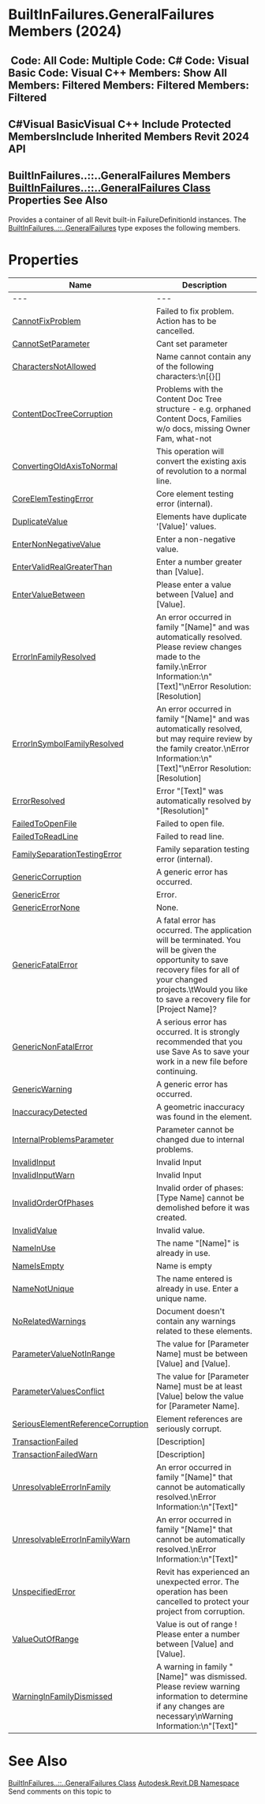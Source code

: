 # BuiltInFailures.GeneralFailures Members (2024)

﻿
 Code: All Code: Multiple Code: C# Code: Visual Basic Code: Visual C++  Members: Show All Members: Filtered Members: Filtered Members: Filtered   
---  
C#Visual BasicVisual C++
Include Protected MembersInclude Inherited Members
Revit 2024 API  
---  
BuiltInFailures..::..GeneralFailures Members  
[BuiltInFailures..::..GeneralFailures Class](d4679f32-45d9-bec2-e0ff-168c3aee6de9.md "BuiltInFailures.GeneralFailures Class") Properties See Also  
---  
Provides a container of all Revit built-in FailureDefinitionId instances.
The [BuiltInFailures..::..GeneralFailures](d4679f32-45d9-bec2-e0ff-168c3aee6de9.md "BuiltInFailures.GeneralFailures Class") type exposes the following members.
# Properties
| Name | Description |
| --- | --- |
| --- | --- | --- |
| [CannotFixProblem](08156d57-8838-3b9a-a3c1-f410eea2d25d.md "CannotFixProblem Property") | Failed to fix problem. Action has to be cancelled. |
| [CannotSetParameter](7c637c2f-e565-6742-2e56-9a7d63bd21c6.md "CannotSetParameter Property") | Cant set parameter |
| [CharactersNotAllowed](6ac17a38-aec3-d173-c26e-030b66b09d7a.md "CharactersNotAllowed Property") | Name cannot contain any of the following characters:\n[{}[] | ;<>?`~]\nor any of the non-printable characters. |
| [ContentDocTreeCorruption](30b0009c-ac47-8833-01a0-b98b27238c9c.md "ContentDocTreeCorruption Property") | Problems with the Content Doc Tree structure - e.g. orphaned Content Docs, Families w/o docs, missing Owner Fam, what-not |
| [ConvertingOldAxisToNormal](88034279-c57e-a27a-21f9-20ad25588733.md "ConvertingOldAxisToNormal Property") | This operation will convert the existing axis of revolution to a normal line. |
| [CoreElemTestingError](a46c8cfe-6455-5a2d-3840-42ab61539ddc.md "CoreElemTestingError Property") | Core element testing error (internal). |
| [DuplicateValue](af8889b0-6b56-7d99-b397-22441415d95b.md "DuplicateValue Property") | Elements have duplicate '[Value]' values. |
| [EnterNonNegativeValue](ccb854d5-15a3-8ceb-f569-6a111bb80b5a.md "EnterNonNegativeValue Property") | Enter a non-negative value. |
| [EnterValidRealGreaterThan](9dd9400f-bb22-2cc8-9514-38ab44d1af31.md "EnterValidRealGreaterThan Property") | Enter a number greater than [Value]. |
| [EnterValueBetween](1ef70e0c-9a28-c95d-ef4c-ffa69893b875.md "EnterValueBetween Property") | Please enter a value between [Value] and [Value]. |
| [ErrorInFamilyResolved](2fe3b885-64ad-58e9-d585-2c544c3ec92b.md "ErrorInFamilyResolved Property") | An error occurred in family "[Name]" and was automatically resolved. Please review changes made to the family.\nError Information:\n"[Text]"\nError Resolution: [Resolution] |
| [ErrorInSymbolFamilyResolved](a6ec4d75-39bd-9c02-c199-4d594470ee0e.md "ErrorInSymbolFamilyResolved Property") | An error occurred in family "[Name]" and was automatically resolved, but may require review by the family creator.\nError Information:\n"[Text]"\nError Resolution: [Resolution] |
| [ErrorResolved](c6370e50-b18f-e0f7-b62d-5898f4f85bda.md "ErrorResolved Property") | Error "[Text]" was automatically resolved by "[Resolution]" |
| [FailedToOpenFile](dc3c9ddd-80c6-ce49-5a02-015a55b0d8de.md "FailedToOpenFile Property") | Failed to open file. |
| [FailedToReadLine](5274105a-844f-c0eb-f93c-3f0218f8a87c.md "FailedToReadLine Property") | Failed to read line. |
| [FamilySeparationTestingError](0c906828-dfad-20d3-6085-e4eecaf61f07.md "FamilySeparationTestingError Property") | Family separation testing error (internal). |
| [GenericCorruption](57bc1f36-b1d5-ae2f-412f-794699064630.md "GenericCorruption Property") | A generic error has occurred. |
| [GenericError](45428323-0d96-0f96-9d8d-0d57d488d0c0.md "GenericError Property") | Error. |
| [GenericErrorNone](163ce66d-2424-489e-2299-df726fbdc6ae.md "GenericErrorNone Property") | None. |
| [GenericFatalError](63e362ee-0d27-d2b7-ebcc-6efb08709ea9.md "GenericFatalError Property") | A fatal error has occurred. The application will be terminated. You will be given the opportunity to save recovery files for all of your changed projects.\tWould you like to save a recovery file for [Project Name]? |
| [GenericNonFatalError](aa83d05c-01c7-9792-db77-b8e2c1204c79.md "GenericNonFatalError Property") | A serious error has occurred. It is strongly recommended that you use Save As to save your work in a new file before continuing. |
| [GenericWarning](f7ed0942-db6f-9c14-6f70-4f154f6658ea.md "GenericWarning Property") | A generic error has occurred. |
| [InaccuracyDetected](ee97620d-c724-748e-b15a-544a20f154ec.md "InaccuracyDetected Property") | A geometric inaccuracy was found in the element. |
| [InternalProblemsParameter](b258081e-63b4-d859-1ab0-2c60a1aebe2d.md "InternalProblemsParameter Property") | Parameter cannot be changed due to internal problems. |
| [InvalidInput](b1848162-f897-a6ae-8779-6e0f7d63859e.md "InvalidInput Property") | Invalid Input |
| [InvalidInputWarn](81771105-3a9d-5973-79b3-014b4f3af4bf.md "InvalidInputWarn Property") | Invalid Input |
| [InvalidOrderOfPhases](c76ae921-081f-2de2-adab-30926c906a79.md "InvalidOrderOfPhases Property") | Invalid order of phases: [Type Name] cannot be demolished before it was created. |
| [InvalidValue](87253348-299f-b733-a021-be6e8b8f7a38.md "InvalidValue Property") | Invalid value. |
| [NameInUse](cca337bb-dd6b-39db-06a7-3084b2470c4c.md "NameInUse Property") | The name "[Name]" is already in use. |
| [NameIsEmpty](def09064-47a7-93ae-ec00-dc43f960e04a.md "NameIsEmpty Property") | Name is empty |
| [NameNotUnique](ffa3cea6-e76b-381a-4d95-f6917c2e9452.md "NameNotUnique Property") | The name entered is already in use. Enter a unique name. |
| [NoRelatedWarnings](56b7220c-c806-ad7f-45da-8b8b390813b9.md "NoRelatedWarnings Property") | Document doesn't contain any warnings related to these elements. |
| [ParameterValueNotInRange](27c314bf-abc9-15a6-9ca0-4981568e02a9.md "ParameterValueNotInRange Property") | The value for [Parameter Name] must be between [Value] and [Value]. |
| [ParameterValuesConflict](780db829-b24d-d7ef-1d20-ac7f04e24149.md "ParameterValuesConflict Property") | The value for [Parameter Name] must be at least [Value] below the value for [Parameter Name]. |
| [SeriousElementReferenceCorruption](df078a36-94d6-2c8f-0b18-b77019e0595a.md "SeriousElementReferenceCorruption Property") | Element references are seriously corrupt. |
| [TransactionFailed](e4a84352-02de-220f-842b-25fded4f56fb.md "TransactionFailed Property") | [Description] |
| [TransactionFailedWarn](87b08f87-6c4a-054d-1ff1-1bed4ee9db62.md "TransactionFailedWarn Property") | [Description] |
| [UnresolvableErrorInFamily](3881785a-c7e8-b770-a9e9-57e69661bbdb.md "UnresolvableErrorInFamily Property") | An error occurred in family "[Name]" that cannot be automatically resolved.\nError Information:\n"[Text]" |
| [UnresolvableErrorInFamilyWarn](079b1aca-c29f-4db5-2b36-c67c3802a623.md "UnresolvableErrorInFamilyWarn Property") | An error occurred in family "[Name]" that cannot be automatically resolved.\nError Information:\n"[Text]" |
| [UnspecifiedError](f01bd113-5099-fa8f-fa8e-1fb8fe8d5dfe.md "UnspecifiedError Property") | Revit has experienced an unexpected error. The operation has been cancelled to protect your project from corruption. |
| [ValueOutOfRange](dbbe3f55-2d4b-05b5-f4d8-a75f4a81aab7.md "ValueOutOfRange Property") | Value is out of range ! Please enter a number between [Value] and [Value]. |
| [WarningInFamilyDismissed](a2dd2e16-6db0-ad0a-325b-2195a5bfc01b.md "WarningInFamilyDismissed Property") | A warning in family "[Name]" was dismissed. Please review warning information to determine if any changes are necessary\nWarning Information:\n"[Text]" |

# See Also
[BuiltInFailures..::..GeneralFailures Class](d4679f32-45d9-bec2-e0ff-168c3aee6de9.md "BuiltInFailures.GeneralFailures Class")
[Autodesk.Revit.DB Namespace](87546ba7-461b-c646-cbb1-2cb8f5bff8b2.md "Autodesk.Revit.DB Namespace")
Send comments on this topic to 